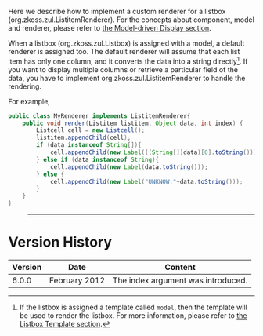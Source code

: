 Here we describe how to implement a custom renderer for a listbox
(<javadoc type="interface">org.zkoss.zul.ListitemRenderer</javadoc>).
For the concepts about component, model and renderer, please refer to
[the Model-driven Display
section]({{site.baseurl}}/zk_dev_ref/mvc/model/list_model#Model-driven_Display).

When a listbox (<javadoc>org.zkoss.zul.Listbox</javadoc>) is assigned
with a model, a default renderer is assigned too. The default renderer
will assume that each list item has only one column, and it converts the
data into a string directly[^1]. If you want to display multiple columns
or retrieve a particular field of the data, you have to implement
<javadoc type="interface">org.zkoss.zul.ListitemRenderer</javadoc> to
handle the rendering.

For example,

```java
public class MyRenderer implements ListitemRenderer{
    public void render(Listitem listitem, Object data, int index) {
        Listcell cell = new Listcell();
        listitem.appendChild(cell);
        if (data instanceof String[]){
            cell.appendChild(new Label(((String[])data)[0].toString()));
        } else if (data instanceof String){
            cell.appendChild(new Label(data.toString()));
        } else {
            cell.appendChild(new Label("UNKNOW:"+data.toString()));
        }
    }
}
```

> ------------------------------------------------------------------------
>
> <references/>

# Version History

| Version | Date          | Content                            |
|---------|---------------|------------------------------------|
| 6.0.0   | February 2012 | The index argument was introduced. |

[^1]: If the listbox is assigned a template called `model`, then the
    template will be used to render the listbox. For more information,
    please refer to [the Listbox Template
    section]({{site.baseurl}}/zk_dev_ref/mvc/view/template/listbox_template).
